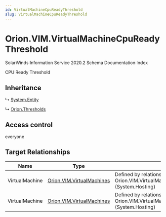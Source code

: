 ```yaml
---
id: VirtualMachineCpuReadyThreshold
slug: VirtualMachineCpuReadyThreshold
---
```


# Orion.VIM.VirtualMachineCpuReadyThreshold

SolarWinds Information Service 2020.2 Schema Documentation Index

CPU Ready Threshold

## Inheritance

↳ [System.Entity](./../System/Entity)

↳ [Orion.Thresholds](./../Orion/Thresholds)

## Access control

everyone

## Target Relationships

| Name | Type | Notes |
| ------ | ------ | ------ |
| VirtualMachine | [Orion.VIM.VirtualMachines](./../Orion.VIM/VirtualMachines) | Defined by relationship Orion.VIM.VirtualMachineHostsCpuReadyThreshold (System.Hosting) |
| VirtualMachine | [Orion.VIM.VirtualMachines](./../Orion.VIM/VirtualMachines) | Defined by relationship Orion.VIM.VirtualMachineHostsCpuReadyThreshold (System.Hosting) |

